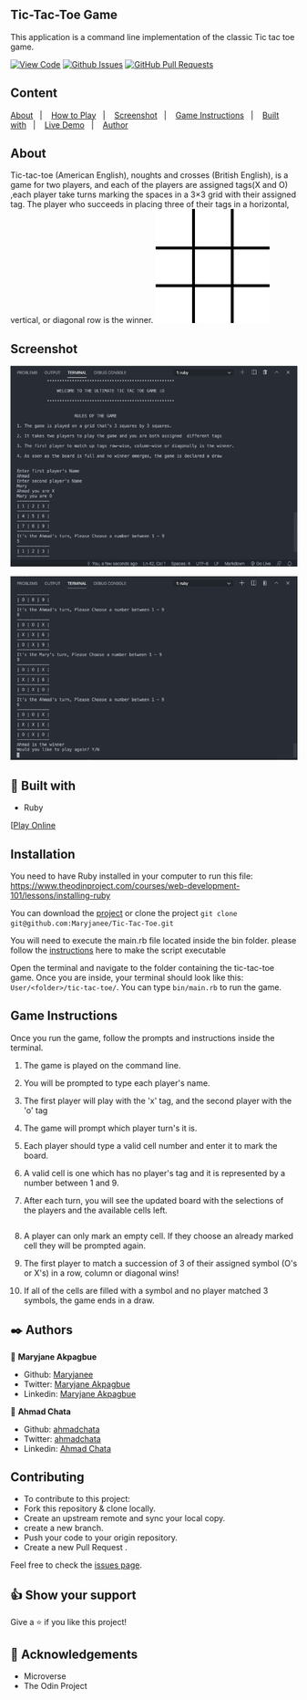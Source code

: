 ## Tic-Tac-Toe Game
This application is a command line implementation of the classic Tic tac toe game.

[![View Code](https://img.shields.io/badge/View%20-Code-green)](https://github.com/Maryjanee/Tic-Tac-Toe/tree/game-logic)
[![Github Issues](https://img.shields.io/badge/GitHub-Issues-orange)](https://github.com/Maryjanee/Tic-Tac-Toe/issues)
[![GitHub Pull Requests](https://img.shields.io/badge/GitHub-Pull%20Requests-blue)](https://github.com/Maryjanee/Tic-Tac-Toe/pulls)

## Content

<a text-align="center" href="#about">About</a>&nbsp;&nbsp;&nbsp;|&nbsp;&nbsp;&nbsp;
<a href="#how_to">How to Play</a>&nbsp;&nbsp;&nbsp;|&nbsp;&nbsp;&nbsp;
<a href="#screen">Screenshot</a>&nbsp;&nbsp;&nbsp;|&nbsp;&nbsp;&nbsp;
<a href="#ins">Game Instructions</a>&nbsp;&nbsp;&nbsp;|&nbsp;&nbsp;&nbsp;
<a href="#with">Built with</a>&nbsp;&nbsp;&nbsp;|&nbsp;&nbsp;&nbsp;
<a href="#ldl">Live Demo</a>&nbsp;&nbsp;&nbsp;|&nbsp;&nbsp;&nbsp;
<a href="#author">Author</a>

## About <a name = "about"></a>

Tic-tac-toe (American English), noughts and crosses (British English), is a game for two players, and each of the players are assigned tags(X and O) ,each player take turns marking the spaces in a 3×3 grid with their assigned tag. The player who succeeds in placing three of their tags in a horizontal, vertical, or diagonal row is the winner.
![X wins this game ](assets/tic-tac-toe.gif)


## Screenshot <a name = "screen"></a>

![screenshot](assets/Start.png)

![screenshot](assets/Win.png)


## 🔧 Built with<a name = "with"></a>
- Ruby


[[Play Online](https://repl.it/@MaryjaneA/Tic-Tac-Toe#bin/main.rb)

## Installation

You need to have Ruby installed in your computer to run this file: 
https://www.theodinproject.com/courses/web-development-101/lessons/installing-ruby

You can download the [project](https://github.com/Maryjanee/Tic-Tac-Toe) or clone the project ```git clone git@github.com:Maryjanee/Tic-Tac-Toe.git```

You will need to execute the main.rb file located inside the bin folder. please follow the [instructions](https://commandercoriander.net/blog/2013/02/16/making-a-ruby-script-executable/) here to make the script executable

Open the terminal and navigate to the folder containing the tic-tac-toe game. Once you are inside, your terminal should look like this: ```User/<folder>/tic-tac-toe/```. You can type ```bin/main.rb``` to run the game.


## Game Instructions

Once you run the game, follow the prompts and instructions inside the terminal. 

1. The game is played on the command line.

2. You will be prompted to type each player's name.
3. The first player will play with the 'x' tag, and the second player with the 'o' tag
4. The game will prompt which player turn's it is.
5. Each player should type a valid cell number and enter it to mark the board.
6. A valid cell is one which has no player's tag and it is represented by a number between 1 and 9.
7. After each turn, you will see the updated board with the selections of the players and the available cells left.
    ```
8. A player can only mark an empty cell. If they choose an already marked cell they will be prompted again.
9. The first player to match a succession of 3 of their assigned symbol (O's or X's) in a row, column or diagonal wins!
10. If all of the cells are filled with a symbol and no player matched 3 symbols, the game ends in a draw.

## ✒️ Authors <a name = "author"></a>

👤 **Maryjane Akpagbue**

- Github: [Maryjanee](https://github.com/Maryjanee)
- Twitter: [Maryjane Akpagbue](https://twitter.com/alfredmaryjane)
- Linkedin: [Maryjane Akpagbue](https://www.linkedin.com/in/maryjane-akpagbue-1500b7173/)

👤 **Ahmad Chata**

- Github: [ahmadchata](https://github.com/ahmadchata)
- Twitter: [ahmadchata](https://twitter.com/ahmadchata)
- Linkedin: [Ahmad Chata](https://www.linkedin.com/in/ahmad-chata-957b9b51/)

## Contributing

- To contribute to this project:
- Fork this repository & clone locally.
- Create an upstream remote and sync your local copy.
- create a new branch.
- Push your code to your origin repository.
- Create a new Pull Request .

Feel free to check the [issues page](https://github.com/Maryjanee/Tic-Tac-Toe/issues).

## 👍 Show your support

Give a ⭐️ if you like this project!

## :clap: Acknowledgements

- Microverse
- The Odin Project
